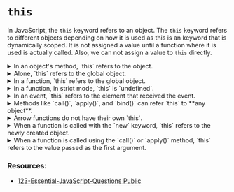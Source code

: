 # `this`

In JavaScript, the `this` keyword refers to an object. The `this` keyword refers to different objects depending on how 
it is used as this is an keyword that is dynamically scoped. It is not assigned a value until a function where it is used
is actually called. Also, we can not assign a value to `this` directly. 

<details>
<summary>In an object's method, `this` refers to the object. </summary> 

In the example above, `this` refers to the `person` object as it used at the `fullName` method of the `person` object.

```js
    var person = {
        firstName: "John",
        lastName : "Doe",
        id       : 5566,
        fullName : function() {
            return this.firstName + " " + this.lastName;
        }
    };
```
</details>

<details>
<summary>Alone, `this` refers to the global object. </summary>

Because this is running in the global scope. In a browser window the global object is [object Window]:
    
```js
    var x = this;
```
</details>

<details>
<summary>In a function, `this` refers to the global object. </summary>

In this example, `this` refers to the global object because the function is not defined within an object.

```js
    function myFunction() {
        return this;
    }
```
</details>

<details>
<summary>In a function, in strict mode, `this` is `undefined`. </summary>

In strict mode, `this` is `undefined` because strict mode does not allow default binding.

```js
    "use strict";
    function myFunction() {
        return this;
    }
```
</details>

<details>
<summary>In an event, `this` refers to the element that received the event. </summary>

In this example, `this` refers to the button element that received the `onclick` event.

```html
    <button onclick="this.style.display='none'">
        Click to Remove Me!
    </button>
```

Another Example
```js
    document.getElementById("myBtn").addEventListener("click", function() {
        this.style.display = 'none';
    });
```


</details>

<details>
<summary>Methods like `call()`, `apply()`, and `bind()` can refer `this` to **any object**. </summary>

In this example, `this` refers to the `barAccount` object because the `deductAmount` method of the `fooAccount` object 
is bound to the `barAccount` object using the `bind` method.

```js
    var fooAccount = {
        name: 'John',
        amount: 4000,
        deductAmount: function(amount) {
            this.amount -= amount;
            return this.amount;
        }
    };
    var barAccount = {
        name: 'John',
        amount: 6000
    };
    var withdrawAmountBy = function(totalAmount) {
        return fooAccount.deductAmount.apply(barAccount, [totalAmount]);
    };
    console.log(withdrawAmountBy(400)); // Output: 5600
    console.log(withdrawAmountBy(300)); // Output: 5300
    console.log(withdrawAmountBy(200)); // Output: 5100
```
</details>

<details>
<summary>Arrow functions do not have their own `this`. </summary>

Arrow functions do not have their own `this`. The value of `this` inside an arrow function remains the same throughout the
life-cycle of the function and is always bound to the value of `this` in the closest non-arrow parent function.

```js
    var person = {
        firstName: "John",
        lastName : "Doe",
        id       : 5566,
        fullName : function() {
            return this.firstName + " " + this.lastName;
        },
        fullNameArrow: () => {
            return this.firstName + " " + this.lastName;
        }
    };
    console.log(person.fullName()); // Output: John Doe
    console.log(person.fullNameArrow()); // Output: undefined undefined
```
</details>

<details>
<summary>When a function is called with the `new` keyword, `this` refers to the newly created object. </summary>

In this example, `this` refers to the newly created object `person` because the `person` object is created using the `new` keyword.

```js
    function Person(firstName, lastName) {
        this.firstName = firstName;
        this.lastName = lastName;
    }
    var person = new Person("John", "Doe");
```
</details>

<details>
<summary>When a function is called using the `call()` or `apply()` method, `this` refers to the value passed as the first argument. </summary>

In this example, `this` refers to the `person2` object because the `fullName` method of the `person` object is called with the `call` method and passed the `person2` object as an argument.

```js
    var person = {
        fullName: function() {
            return this.firstName + " " + this.lastName;
        }
    };
    var person1 = {
        firstName: "Mary",
        lastName: "Doe"
    };
    var person2 = {
        firstName: "John",
        lastName: "Doe"
    };
    console.log(person.fullName.call(person1)); // Output: Mary Doe
    console.log(person.fullName.call(person2)); // Output: John Doe
```
</details>


### Resources:
* [123-Essential-JavaScript-Questions Public](https://github.com/ganqqwerty/123-Essential-JavaScript-Interview-Questions)
